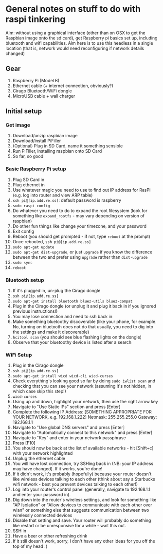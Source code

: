 # General notes on stuff to do with raspi tinkering

Aim: without using a graphical interface (other than on OSX to get the Raspbian image onto the sd card), get Raspberry pi basics set up, including bluetooth and wifi capabilities. Aim here is to use this headless in a single location (that is, network would need reconfiguring if network details changed)

## Gear

 1. Raspberry Pi (Model B)
 2. Ethernet cable (+ internet connection, obviously?)
 3. Cirago Bluetooth/WiFi dongle
 4. MicroUSB cable + wall charger

## Initial setup

### Get image

 1. Download/unzip raspbian image
 2. Download/install PiFiller
 3. (Optional) Plug in SD Card, name it something sensible
 4. Run PiFiller, installing raspbian onto SD Card
 5. So far, so good

### Basic Raspberry Pi setup

 1. Plug SD Card in
 2. Plug ethernet in
 3. Use whatever magic you need to use to find out IP address for RasPi (e.g. log into router and view ARP table)
 4. `ssh pi@[ip.add.re.ss]`: default password is raspberry
 5. `sudo raspi-config`
 6. Do whatever you need to do to expand the root filesystem (look for something like `expand_rootfs` - may vary depending on version of raspbian)
 7. Do other fun things like change your timezone, and your password
 8. Exit config
 9. Reboot (you should get prompted - if not, type `reboot` at the prompt)
 10. Once rebooted, `ssh pi@[ip.add.re.ss]`
 11. `sudo apt-get update`
 12. `sudo apt-get dist-upgrade`, or just `upgrade` if you know the difference between the two and prefer using `upgrade` rather than `dist-upgrade`
 13. `sudo sync`
 14. `reboot`

### Bluetooth setup

 1. If it's plugged in, un-plug the Cirago dongle
 2. `ssh pi@[ip.add.re.ss]`
 3. `sudo apt-get install bluetooth bluez-utils bluez-compat`
 4. Plug in the Cirago dongle (or unplug it and plug it back in if you ignored previous instructions!)
 5. You may lose connection and need to ssh back in
 6. Make something bluetoothy discoverable (like your phone, for example. No, turning on bluetooth does not do that usually, you need to dig into the settings and make it discoverable)
 7. `hcitool scan` (you should see blue flashing lights on the dongle)
 8. Observe that your bluetoothy device is listed after a search

### WiFi Setup

 1. Plug in the Cirago dongle
 2. `ssh pi@[ip.add.re.ss]`
 3. `sudo apt-get install wicd wicd-cli wicd-curses`
 4. Check everything's looking good so far by doing `sudo iwlist scan` and checking that you can see your network (assuming it's not hidden, in which case skip this step!)
 5. `wicd-curses`
 6. Using up and down, highlight your network, then use the right arrow key
 7. Navigate to "Use Static IPs" section and press [Enter]
 8. Complete the following
     IP Address: [SOMETHING APPROPRIATE FOR YOUR NETWORK, e.g. 192.168.1.222]
     Netmask: 255.255.255.0
     Gateway: 192.168.1.1
 9. Navigate to "Use global DNS servers" and press [Enter]
 7. Navigate to "Automatically connect to this network" and press [Enter]
 8. Navigate to "Key" and enter in your network passphrase
 9. Press [F10]
 10. You should now be back at the list of available networks - hit [Shift+c] with your network highlighted
 11. Unplug the ethernet cable
 12. You will have lost connection, try SSHing back in (NB: your IP address may have changed). If it works, you're done!
 13. If it didn't work, it's probably (hopefully) because your router doesn't like wireless devices talking to each other (think about say a Starbucks wifi network - best you prevent devices talking to each other!)
 14. Log into your router's control panel (generally, navigate to 192.168.1.1 and enter your password in).
 15. Dig down into the router's wireless settings, and look for something like "AP Isolation" or "Allow devices to communicate with each other over wlan" or something else that suggests communication between two wirelessly connected devices
 16. Disable that setting and save. Your router will probably do something like restart or be unresponsive for a while - wait this out.
 17. SSH in
 18. Have a beer or other refreshing drink
 19. If it still doesn't work, sorry, I don't have any other ideas for you off the top of my head :(